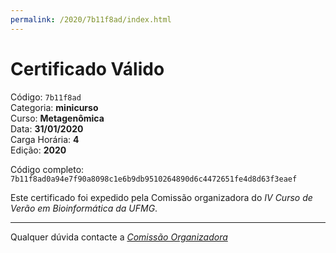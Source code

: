 ```yaml
---
permalink: /2020/7b11f8ad/index.html
---
```


# Certificado Válido

Código: `7b11f8ad`<br>
Categoria: **minicurso**<br>
Curso: **Metagenômica**<br>
Data: **31/01/2020**<br>
Carga Horária: **4**<br>
Edição: **2020**<br>


Código completo: `7b11f8ad0a94e7f90a8098c1e6b9db9510264890d6c4472651fe4d8d63f3eaef`


Este certificado foi expedido pela Comissão organizadora do *IV Curso de Verão em Bioinformática da UFMG*.

----

Qualquer dúvida contacte a [_Comissão Organizadora_](<mailto:cursobioinfoufmg@gmail.com$subject=[Certificados]>)

